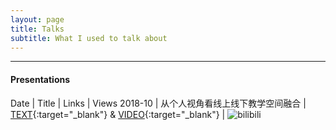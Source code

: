 ```yaml
---
layout: page
title: Talks
subtitle: What I used to talk about
---
```


----------
#### Presentations

Date | Title | Links | Views
2018-10 | 从个人视角看线上线下教学空间融合 | [TEXT](https://mp.weixin.qq.com/s/TvN_L2BASdz4JtdU0RFH8w){:target="_blank"} & [VIDEO](https://www.bilibili.com/video/BV1ia411X7J8){:target="_blank"} | ![bilibili](https://img.shields.io/badge/dynamic/json?label=views&style=social&logo=bilibili&query=data.stat.view&url=https://api.bilibili.com/x/web-interface/view?bvid=BV1ia411X7J8)